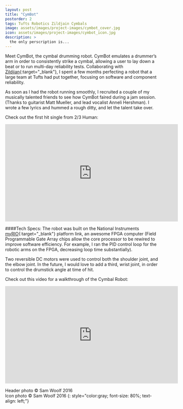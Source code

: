 ```yaml
---
layout: post
title: "CymBot"
postorder: 2
tags: Tufts Robotics Zildjain Cymbals
image: assets/images/project-images/cymbot_cover.jpg
icon: assets/images/project-images/cymbot_icon.jpg
description: >
  the only perscription is...
---
```

Meet CymBot, the cymbal drumming robot. CymBot emulates a drummer’s arm in order to consistently strike a cymbal, allowing a user to lay down a beat or to run multi-day reliability tests. Collaborating with [Zildjian](https://zildjian.com/){:target="_blank"}, I spent a few months perfecting a robot that a large team at Tufts had put together, focusing on software and component reliability.

As soon as I had the robot running smoothly, I recruited a couple of my musically talented friends to see how CymBot faired during a jam session. (Thanks to guitarist Matt Mueller, and lead vocalist Anneli Hershman). I wrote a few lyrics and hummed a rough ditty, and let the talent take over. 

Check out the first hit single from 2/3 Human:
<iframe width="560" height="315" src="https://www.youtube.com/embed/zUCTlS0ih5U?rel=0" frameborder="0" allowfullscreen></iframe><br>

####Tech Specs:
The robot was built on the National Instruments [myRIO](http://www.ni.com/myrio/){:target="_blank"} platform link, an awesome FPGA computer (Field Programmable Gate Array chips allow the core processor to be rewired to improve software efficiency. For example, I ran the PID control loop for the robotic arms on the FPGA, decreasing loop time substantially).

Two reversible DC motors were used to control both the shoulder joint, and the elbow joint. In the future, I would love to add a third, wrist joint, in order to control the drumstick angle at time of hit.

Check out this video for a walkthrough of the Cymbal Robot:
<iframe width="560" height="315" src="https://www.youtube.com/embed/PIxPtPOEH9c?rel=0" frameborder="0" allowfullscreen></iframe>

Header photo &copy; Sam Woolf 2016<br>
Icon photo &copy; Sam Woolf 2016
{: style="color:gray; font-size: 80%; text-align: left;"}